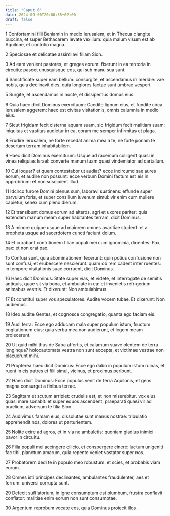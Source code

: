 ```yaml
---
title: "Caput 6"
date: 2024-09-06T20:00:55+02:00
draft: false
---
```



1 Confortamini filii Beniamin in medio Ierusalem, et in Thecua clangite buccina, et super Bethacarem levate vexillum: quia malum visum est ab Aquilone, et contritio magna.

2 Speciosae et delicatae assimilavi filiam Sion.

3 Ad eam venient pastores, et greges eorum: fixerunt in ea tentoria in circuitu: pascet unusquisque eos, qui sub manu sua sunt.

4 Sanctificate super eam bellum: consurgite, et ascendamus in meridie: vae nobis, quia declinavit dies, quia longiores factae sunt umbrae vesperi.

5 Surgite, et ascendamus in nocte, et dissipemus domus eius.

6 Quia haec dicit Dominus exercituum: Caedite lignum eius, et fundite circa Ierusalem aggerem: haec est civitas visitationis, omnis calumnia in medio eius.

7 Sicut frigidam fecit cisterna aquam suam, sic frigidum fecit malitiam suam: iniquitas et vastitas audietur in ea, coram me semper infirmitas et plaga.

8 Erudire Ierusalem, ne forte recedat anima mea a te, ne forte ponam te desertam terram inhabitabilem.

9 Haec dicit Dominus exercituum: Usque ad racemum colligent quasi in vinea reliquias Israel: converte manum tuam quasi vindemiator ad cartallum.

10 Cui loquar? et quem contestabor ut audiat? ecce incircumcisae aures eorum, et audire non possunt: ecce verbum Domini factum est eis in opprobrium: et non suscipient illud.

11 Idcirco furore Domini plenus sum, laboravi sustinens: effunde super parvulum foris, et super consilium iuvenum simul: vir enim cum muliere capietur, senex cum pleno dierum.

12 Et transibunt domus eorum ad alteros, agri et uxores pariter: quia extendam manum meam super habitantes terram, dicit Dominus.

13 A minore quippe usque ad maiorem omnes avaritiae student: et a propheta usque ad sacerdotem cuncti faciunt dolum.

14 Et curabant contritionem filiae populi mei cum ignominia, dicentes: Pax, pax: et non erat pax.

15 Confusi sunt, quia abominationem fecerunt: quin potius confusione non sunt confusi, et erubescere nescierunt. quam ob rem cadent inter ruentes: in tempore visitationis suae corruent, dicit Dominus.

16 Haec dicit Dominus: State super vias, et videte, et interrogate de semitis antiquis, quae sit via bona, et ambulate in ea: et invenietis refrigerium animabus vestris. Et dixerunt: Non ambulabimus.

17 Et constitui super vos speculatores. Audite vocem tubae. Et dixerunt: Non audiemus.

18 Ideo audite Gentes, et cognosce congregatio, quanta ego faciam eis.

19 Audi terra: Ecce ego adducam mala super populum istum, fructum cogitationum eius: quia verba mea non audierunt, et legem meam proiecerunt.

20 Ut quid mihi thus de Saba affertis, et calamum suave olentem de terra longinqua? holocautomata vestra non sunt accepta, et victimae vestrae non placuerunt mihi.

21 Propterea haec dicit Dominus: Ecce ego dabo in populum istum ruinas, et ruent in eis patres et filii simul, vicinus, et proximus peribunt.

22 Haec dicit Dominus: Ecce populus venit de terra Aquilonis, et gens magna consurget a finibus terrae.

23 Sagittam et scutum arripiet: crudelis est, et non miserebitur. vox eius quasi mare sonabit: et super equos ascendent, praeparati quasi vir ad praelium, adversum te filia Sion.

24 Audivimus famam eius, dissolutae sunt manus nostrae: tribulatio apprehendit nos, dolores ut parturientem.

25 Nolite exire ad agros, et in via ne ambuletis: quoniam gladius inimici pavor in circuitu.

26 Filia populi mei accingere cilicio, et conspergere cinere: luctum unigeniti fac tibi, planctum amarum, quia repente veniet vastator super nos.

27 Probatorem dedi te in populo meo robustum: et scies, et probabis viam eorum.

28 Omnes isti principes declinantes, ambulantes fraudulenter, aes et ferrum: universi corrupta sunt.

29 Defecit sufflatorium, in igne consumptum est plumbum, frustra conflavit conflator: malitiae enim eorum non sunt consumptae.

30 Argentum reprobum vocate eos, quia Dominus proiecit illos.


